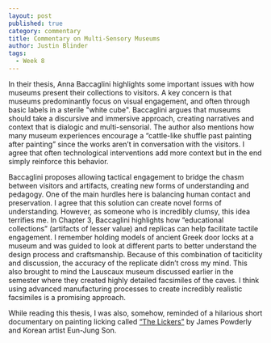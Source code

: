 ```yaml
---
layout: post
published: true
category: commentary
title: Commentary on Multi-Sensory Museums
author: Justin Blinder
tags:
  - Week 8
---
```

In their thesis, Anna Baccaglini highlights some important issues with how museums present their collections to visitors. A key concern is that museums predominantly focus on visual engagement, and often through basic labels in a sterile "white cube". Baccaglini argues that museums should take a discursive and immersive approach, creating narratives and context that is dialogic and multi-sensorial.  The author also mentions how many museum experiences encourage a “cattle-like shuffle past painting after painting” since the works aren’t in conversation with the visitors. I agree that often technological interventions add more context but in the end simply reinforce this behavior. 

Baccaglini proposes allowing tactical engagement to bridge the chasm between visitors and artifacts, creating new forms of understanding and pedagogy. One of the main hurdles here is balancing human contact and preservation. I agree that this solution can create novel forms of understanding. However, as someone who is incredibly clumsy, this idea terrifies me. In Chapter 3, Baccaglini highlights how “educational collections” (artifacts of lesser value) and replicas can help facilitate tactile engagement. I remember holding models of ancient Greek door locks at a museum and was guided to look at different parts to better understand the design process and craftsmanship. Because of this combination of taciticlity and discussion, the accuracy of the replicate didn’t cross my mind. This also brought to mind the Lauscaux museum discussed earlier in the semester where they created highly detailed facsimiles of the caves. I think using advanced manufacturing processes to create incredibly realistic facsimiles is a promising approach. 

While reading this thesis, I was also, somehow, reminded of a hilarious short documentary on painting licking called [“The Lickers”](https://vimeo.com/93866655) by James Powderly and Korean artist Eun-Jung Son. 
